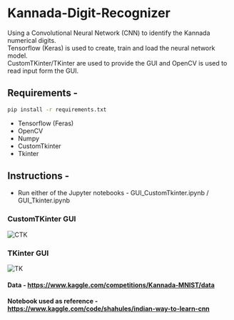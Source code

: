 # Kannada-Digit-Recognizer

Using a Convolutional Neural Network (CNN) to identify the Kannada numerical digits.</br>
Tensorflow (Keras) is used to create, train and load the neural network model.</br>
CustomTKinter/TKinter are used to provide the GUI and OpenCV is used to read input form the GUI.</br>

## Requirements -
```bash
pip install -r requirements.txt
```
* Tensorflow (Feras)
* OpenCV
* Numpy
* CustomTkinter
* Tkinter


## Instructions -
* Run either of the Jupyter notebooks - GUI_CustomTkinter.ipynb / GUI_Tkinter.ipynb 

### CustomTKinter GUI
![CTK](https://github.com/ShettySach/Kannada-Digit-Recognizer/assets/132273464/2e3c5d64-b138-40ae-bb6a-5978b7d7f2ed)

### TKinter GUI
![TK](https://github.com/ShettySach/Kannada-Digit-Recognizer/assets/132273464/6048ec82-7a56-4155-8097-4d21eecbbacc)

#### Data - https://www.kaggle.com/competitions/Kannada-MNIST/data
#### Notebook used as reference - https://www.kaggle.com/code/shahules/indian-way-to-learn-cnn
